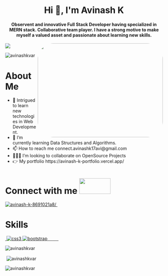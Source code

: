 <img src="https://raw.githubusercontent.com/PolarBearGG/PolarBearGG/master/web-developer.gif" alt="" />
<h1 align="center">Hi 👋, I'm Avinash K</h1>
<h4 align="center">Observent and innovative Full Stack Developer having specialized in MERN stack. Collaborative team player. I have a strong motive to make myself a valued asset and passionate about learning new skills.</h4>
<a align="center" href="https://github.com/shikha-max/readme-typing-svg"><img src="https://readme-typing-svg.herokuapp.com?lines=I'm+Aspiring+MERN+Stack+Developer;%20Enthusiastic%20and%20Motivated;I%20Always%20enjoy%20learning%20new%20things&center=true&width=800&height=60"></a>
<img src="https://cdn.dribbble.com/users/1162077/screenshots/3848914/programmer.gif" alt=""  align="right" width="400px" height="300px" style="border-radius:50px"/>
<p align="left"> <img src="https://komarev.com/ghpvc/?username=avinashkvar&label=Profile%20views&color=0e75b6&style=flat" alt="avinashkvar" /> </p>
<h1>About Me </h1>
 <ul>
  <li>🔭 Intrigued to learn new technologies in Web Development.</li>
  <li>🌱 I’m currently learning Data Structures and Algorithms.</li>
  <li>📫 How to reach me connect.avinashk17avi@gmail.com</li>
  <li>👨🏽‍💻 I’m looking to collaborate on OpenSource Projects</li>
  <li>👉 My portfolio https://avinash-k-portfolio.vercel.app/</li>
 </ul>


<h1 align="left">Connect with me <img src="https://thumbs.gfycat.com/HeftyGreenAidi-max-1mb.gif" alt="" width=100px height=50px/></h1>
<p align="left">
<a href="https://linkedin.com/in/avinash-k-8691021a8/" target="_blank"><img src="https://img.shields.io/badge/LinkedIn-0077B5?style=for-the-badge&logo=linkedin&logoColor=white" alt="avinash-k-8691021a8/" /><a href="mailto:avinashk17avi@gmail.com" target="_blank">
            <img src="https://img.shields.io/badge/Gmail-D14836?style=for-the-badge&logo=gmail&logoColor=white" alt="">
        </a></a>
</p>

<h1 align="left">Skills</h1>
<p align="left"><a href="https://www.w3schools.com/html/" target="_blank">
			<img
				src="https://img.shields.io/badge/HTML5-E34F26?style=for-the-badge&logo=html5&logoColor=white"
				alt=""
			/>
		</a>
		<a href="https://www.w3schools.com/css/" target="_blank" rel="noreferrer">
			<img
				src="https://img.shields.io/badge/CSS3-1572B6?style=for-the-badge&logo=css3&logoColor=white"
				alt="css3"
			/>
		</a>
		<a href="https://getbootstrap.com" target="_blank" rel="noreferrer">
			<img
				src="https://img.shields.io/badge/Bootstrap-563D7C?style=for-the-badge&logo=bootstrap&logoColor=white"
				alt="bootstrap"
			/>
		</a>
		<a href="" target="_blank">
			<img
				src="https://img.shields.io/badge/JavaScript-323330?style=for-the-badge&logo=javascript&logoColor=F7DF1E"
				alt=""
			/>
		</a>
		<a href="https://reactjs.org/" target="_blank">
			<img
				src="https://img.shields.io/badge/React-20232A?style=for-the-badge&logo=react&logoColor=61DAFB"
				alt=""
			/>
		</a>
		<a href="https://redux.js.org/" target="_blank">
			<img
				src="https://img.shields.io/badge/Redux-593D88?style=for-the-badge&logo=redux&logoColor=white"
				alt=""
			/>
		</a>
		<a href="https://nodejs.org/en/" target="_blank">
			<img
				src="https://img.shields.io/badge/Node.js-339933?style=for-the-badge&logo=nodedotjs&logoColor=white"
				alt=""
			/>
		</a>
		<a href="https://www.mongodb.com/" target="_blank">
			<img
				src="https://img.shields.io/badge/MongoDB-4EA94B?style=for-the-badge&logo=mongodb&logoColor=white"
				alt=""
			/>
		</a>
		<a href="https://www.postman.com/" target="_blank">
			<img
				src="https://img.shields.io/badge/Postman-FF6C37?style=for-the-badge&logo=Postman&logoColor=white"
				alt=""
			/>
		</a>
		<a href="https://expressjs.com/" target="_blank">
			<img
				src="https://img.shields.io/badge/Express.js-000000?style=for-the-badge&logo=express&logoColor=white"
				alt=""
			/>
		</a>
		<a href="https://chakra-ui.com/" target="_blank">
			<img
				src="https://img.shields.io/badge/Chakra--UI-319795?style=for-the-badge&logo=chakra-ui&logoColor=white"
				alt=""
			/>
		</a>
		<a href="https://mui.com/" target="_blank">
			<img
				src="https://img.shields.io/badge/Material%20UI-007FFF?style=for-the-badge&logo=mui&logoColor=white"
				alt=""
			/>
		</a> </p>

<p><img align="middle" src="https://github-readme-stats.vercel.app/api/top-langs?username=avinashkvar&show_icons=true&locale=en&layout=compact" alt="avinashkvar" "/></p>

<p>&nbsp;<img align="center" src="https://github-readme-stats.vercel.app/api?username=avinashkvar&show_icons=true&locale=en" alt="avinashkvar" /></p>

<p><img align="center" src="https://github-readme-streak-stats.herokuapp.com/?user=avinashkvar&" alt="avinashkvar" /></p>

